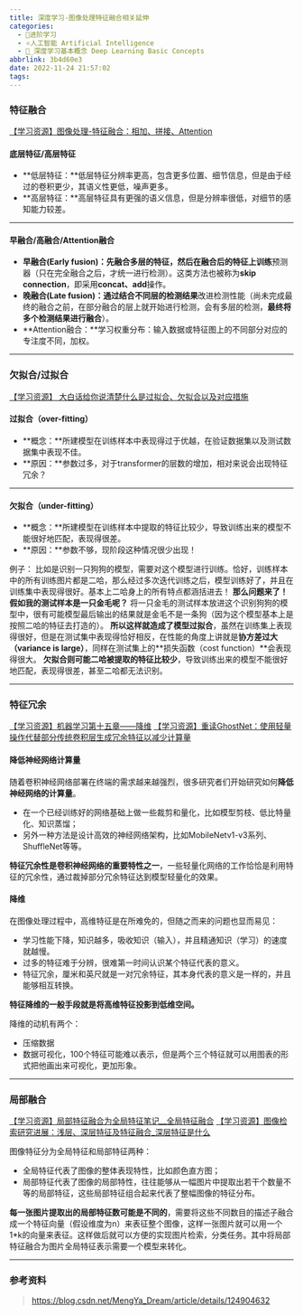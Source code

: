 ```yaml
---
title: 深度学习-图像处理特征融合相关延伸
categories:
  - 🌙进阶学习
  - ⭐人工智能 Artificial Intelligence
  - 💫_深度学习基本概念 Deep Learning Basic Concepts
abbrlink: 3b4d60e3
date: 2022-11-24 21:57:02
tags:
---
```


### 特征融合

[【学习资源】图像处理-特征融合：相加、拼接、Attention](https://blog.csdn.net/MengYa_Dream/article/details/124728120)

#### 底层特征/高层特征

- **低层特征：**低层特征分辨率更高，包含更多位置、细节信息，但是由于经过的卷积更少，其语义性更低，噪声更多。
- **高层特征：**高层特征具有更强的语义信息，但是分辨率很低，对细节的感知能力较差。

<!--more-->

***

#### 早融合/高融合/Attention融合

- **早融合(Early fusion)：**先融合多层的特征，然后**在融合后的特征上训练**预测器（只在完全融合之后，才统一进行检测）。这类方法也被称为**skip connection**，即采用**concat、add**操作。
- **晚融合(Late fusion)：**通过**结合不同层的检测结果**改进检测性能（尚未完成最终的融合之前，在部分融合的层上就开始进行检测，会有多层的检测，**最终将多个检测结果进行融合**）。
- **Attention融合：**学习权重分布：输入数据或特征图上的不同部分对应的专注度不同，加权。

***

### 欠拟合/过拟合

[【学习资源】 大白话给你说清楚什么是过拟合、欠拟合以及对应措施](https://blog.csdn.net/qq_18254385/article/details/78428887)

#### 过拟合（over-fitting）

- **概念：**所建模型在训练样本中表现得过于优越，在验证数据集以及测试数据集中表现不佳。 
- **原因：**参数过多，对于transformer的层数的增加，相对来说会出现特征冗余？

***

#### 欠拟合（under-fitting）

- **概念：**所建模型在训练样本中提取的特征比较少，导致训练出来的模型不能很好地匹配，表现得很差。
- **原因：**参数不够，现阶段这种情况很少出现！

例子：
比如是识别一只狗狗的模型，需要对这个模型进行训练。恰好，训练样本中的所有训练图片都是二哈，那么经过多次迭代训练之后，模型训练好了，并且在训练集中表现得很好。基本上二哈身上的所有特点都涵括进去！
**那么问题来了！假如我的测试样本是一只金毛呢？**
将一只金毛的测试样本放进这个识别狗狗的模型中，很有可能模型最后输出的结果就是金毛不是一条狗（因为这个模型基本上是按照二哈的特征去打造的）。
**所以这样就造成了模型过拟合**，虽然在训练集上表现得很好，但是在测试集中表现得恰好相反，在性能的角度上讲就是**协方差过大（variance is large）**，同样在测试集上的**损失函数（cost function）**会表现得很大。
**欠拟合则可能二哈被提取的特征比较少**，导致训练出来的模型不能很好地匹配，表现得很差，甚至二哈都无法识别。

***

### 特征冗余

[【学习资源】机器学习第十五章——降维](https://blog.csdn.net/qq_36782366/article/details/89044131)
[【学习资源】重读GhostNet：使用轻量操作代替部分传统卷积层生成冗余特征以减少计算量](https://blog.csdn.net/moxibingdao/article/details/109685497)

#### 降低神经网络计算量

随着卷积神经网络部署在终端的需求越来越强烈，很多研究者们开始研究如何**降低神经网络的计算量**。

- 在一个已经训练好的网络基础上做一些裁剪和量化，比如模型剪枝、低比特量化、知识蒸馏；
- 另外一种方法是设计高效的神经网络架构，比如MobileNetv1-v3系列、ShuffleNet等等。

**特征冗余性是卷积神经网络的重要特性之一**，一些轻量化网络的工作恰恰是利用特征的冗余性，通过裁掉部分冗余特征达到模型轻量化的效果。

#### 降维

在图像处理过程中，高维特征是在所难免的，但随之而来的问题也显而易见：

- 学习性能下降，知识越多，吸收知识（输入），并且精通知识（学习）的速度就越慢。
- 过多的特征难于分辨，很难第一时间认识某个特征代表的意义。
- 特征冗余，厘米和英尺就是一对冗余特征，其本身代表的意义是一样的，并且能够相互转换。

**特征降维的一般手段就是将高维特征投影到低维空间。**

降维的动机有两个：
- 压缩数据
- 数据可视化，100个特征可能难以表示，但是两个三个特征就可以用图表的形式把他画出来可视化，更加形象。

***

### 局部融合

[【学习资源】局部特征融合为全局特征笔记__全局特征融合](https://blog.csdn.net/silence2015/article/details/79748812)
[【学习资源】图像检索研究进展：浅层、深层特征及特征融合_深层特征是什么](https://blog.csdn.net/TTdreamloong/article/details/79798817)

图像特征分为全局特征和局部特征两种：
- 全局特征代表了图像的整体表现特性，比如颜色直方图；
- 局部特征代表了图像的局部特性，往往能够从一幅图片中提取出若干个数量不等的局部特征，这些局部特征组合起来代表了整幅图像的特征分布。

**每一张图片提取出的局部特征数可能是不同的**，需要将这些不同数目的描述子融合成一个特征向量（假设维度为n）来表征整个图像，这样一张图片就可以用一个1*k的向量来表征。这样做后就可以方便的实现图片检索，分类任务。其中将局部特征融合为图片全局特征表示需要一个模型来转化。

***

### 参考资料

> <https://blog.csdn.net/MengYa_Dream/article/details/124904632>
